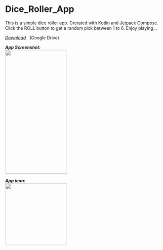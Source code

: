 # Dice_Roller_App
This is a simple dice roller app. Crerated with Kotlin and Jetpack Compose. Click the ROLL button to get a random pick between 1 to 6. 
Enjoy playing...

[*Download*](https://drive.google.com/file/d/1kijVthJ3uhWAwrthePdIJi-j5WYcpL5M/view?usp=sharing) &nbsp; (Google Drive)

***App Screenshot:***   
<img src="https://github.com/kausaraahmed/Dice_Roller_App/assets/111121885/af5f9989-cfeb-4294-99d3-fa53aec0b15e.jpg" width="200" height="400">

***App icon:***  
<img src="https://github.com/kausaraahmed/Dice_Roller_App/assets/111121885/57183c28-e5ff-4fc2-a393-bece9352333d.png" width="200" height="200">
